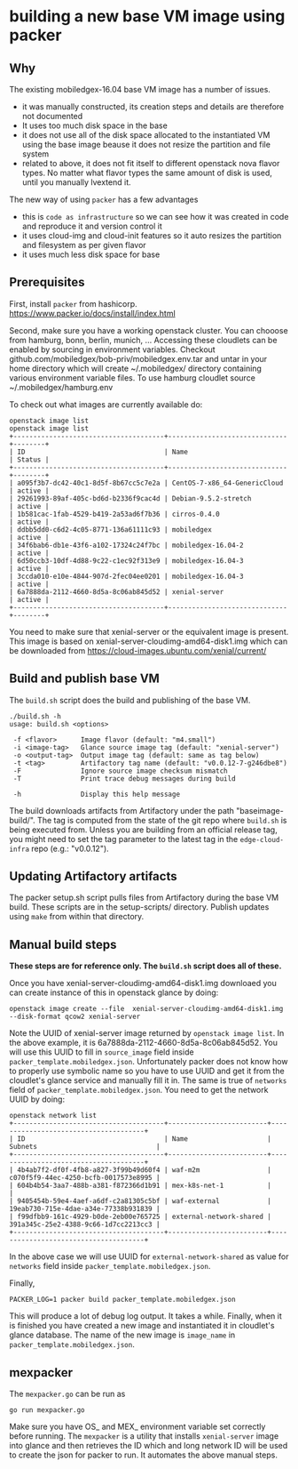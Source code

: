 # building a new base VM image using packer

## Why

The existing mobiledgex-16.04 base VM image has a number of issues.

* it was manually constructed, its creation steps and details are therefore not documented
* It uses too much disk space in the base
* it does not use all of the disk space allocated to the instantiated VM using the base image beause it does not resize the partition and file system
* related to above, it does not fit itself to different openstack nova flavor types. No matter what flavor types the same amount of disk is used, until you manually lvextend it.

The new way of using `packer` has a few advantages

* this is `code as infrastructure` so we can see how it was created in code and reproduce it and version control it
* it uses cloud-img and cloud-init features so it auto resizes the partition and filesystem as per given flavor
* it uses much less disk space for base

## Prerequisites

First, install `packer` from hashicorp. https://www.packer.io/docs/install/index.html

Second, make sure you have a working openstack cluster. You can chooose from hamburg, bonn, berlin, munich, ...
Accessing these cloudlets can be enabled by sourcing in environment variables.  Checkout github.com/mobiledgex/bob-priv/mobiledgex.env.tar and untar in your home directory which will create ~/.mobiledgex/ directory containing various environment variable files.
To use hamburg cloudlet source ~/.mobiledgex/hamburg.env

To check out what images are currently available do:

``` 
openstack image list
openstack image list
+--------------------------------------+------------------------------+--------+
| ID                                   | Name                         | Status |
+--------------------------------------+------------------------------+--------+
| a095f3b7-dc42-40c1-8d5f-8b67cc5c7e2a | CentOS-7-x86_64-GenericCloud | active |
| 29261993-89af-405c-bd6d-b2336f9cac4d | Debian-9.5.2-stretch         | active |
| 1b581cac-1fab-4529-b419-2a53ad6f7b36 | cirros-0.4.0                 | active |
| ddbb5dd0-c6d2-4c05-8771-136a61111c93 | mobiledgex                   | active |
| 34f6bab6-db1e-43f6-a102-17324c24f7bc | mobiledgex-16.04-2           | active |
| 6d50ccb3-10df-4d88-9c22-c1ec92f313e9 | mobiledgex-16.04-3           | active |
| 3ccda010-e10e-4844-907d-2fec04ee0201 | mobiledgex-16.04-3           | active |
| 6a7888da-2112-4660-8d5a-8c06ab845d52 | xenial-server                | active |
+--------------------------------------+------------------------------+--------+
```

You need to make sure that xenial-server or the equivalent image is present.  This image is based on xenial-server-cloudimg-amd64-disk1.img which can be downloaded from https://cloud-images.ubuntu.com/xenial/current/

## Build and publish base VM

The `build.sh` script does the build and publishing of the base VM.

```
./build.sh -h
usage: build.sh <options>

 -f <flavor>      Image flavor (default: "m4.small")
 -i <image-tag>   Glance source image tag (default: "xenial-server")
 -o <output-tag>  Output image tag (default: same as tag below)
 -t <tag>         Artifactory tag name (default: "v0.0.12-7-g246dbe8")
 -F               Ignore source image checksum mismatch
 -T               Print trace debug messages during build

 -h               Display this help message
```

The build downloads artifacts from Artifactory under the path
"baseimage-build/<tag>".  The tag is computed from the state of the git repo
where `build.sh` is being executed from.  Unless you are building from an
official release tag, you might need to set the tag parameter to the latest tag
in the `edge-cloud-infra` repo (e.g.: "v0.0.12").

## Updating Artifactory artifacts

The packer setup.sh script pulls files from Artifactory during the base VM
build. These scripts are in the setup-scripts/ directory.  Publish updates
using `make` from within that directory.

## Manual build steps

**These steps are for reference only.  The `build.sh` script does all of these.**

Once you have  xenial-server-cloudimg-amd64-disk1.img downloaed you can create instance of this in openstack glance by doing:

```
openstack image create --file  xenial-server-cloudimg-amd64-disk1.img --disk-format qcow2 xenial-server
```

Note the UUID of xenial-server image returned by `openstack image list`.  In the above example, it is 6a7888da-2112-4660-8d5a-8c06ab845d52.
You will use this UUID to fill in `source_image` field inside `packer_template.mobiledgex.json`.  Unfortunately packer does not
know how to properly use symbolic name so you have to use UUID and get it from the cloudlet's glance service and
manually fill it in.
The same is true of `networks` field of `packer_template.mobiledgex.json`. You need to get the network UUID by doing:

```
openstack network list
+--------------------------------------+-------------------------+--------------------------------------+
| ID                                   | Name                    | Subnets                              |
+--------------------------------------+-------------------------+--------------------------------------+
| 4b4ab7f2-df0f-4fb8-a827-3f99b49d60f4 | waf-m2m                 | c070f5f9-44ec-4250-bcfb-0017573e8995 |
| 604b4b54-3aa7-488b-a381-f872366d1b91 | mex-k8s-net-1           |                                      |
| 9405454b-59e4-4aef-a6df-c2a81305c5bf | waf-external            | 19eab730-715e-4dae-a34e-77338b931839 |
| f99dfbb9-161c-4929-b0de-2eb00e765725 | external-network-shared | 391a345c-25e2-4388-9c66-1d7cc2213cc3 |
+--------------------------------------+-------------------------+--------------------------------------+
```

In the above case we will use UUID for `external-network-shared` as value for `networks` field inside `packer_template.mobiledgex.json`.


Finally,

```
PACKER_LOG=1 packer build packer_template.mobiledgex.json
```

This will produce a lot of debug log output. It takes a while. Finally, when it is finished you have created a new image and instantiated it in cloudlet's glance database. The name of the new image is `image_name` in  `packer_template.mobiledgex.json`.


## mexpacker

The `mexpacker.go` can be run as

```
go run mexpacker.go
```

Make sure you have OS_ and MEX_ environment variable set correctly before running. The `mexpacker` is a utility that installs `xenial-server` image into glance and then retrieves the ID which and long network ID will be used to create the json for packer to run. It automates the above manual steps.

